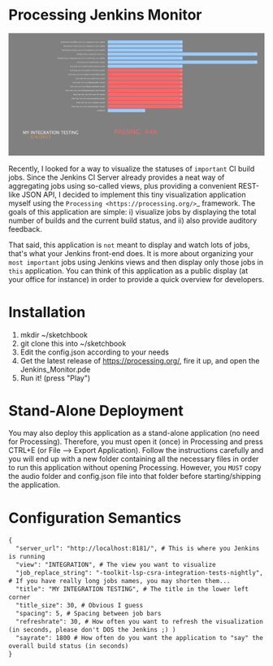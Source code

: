 Processing Jenkins Monitor
===========================

![Jenkins Monitor](Jenkins_Monitor/screenshot_jenkins_monitor.png)

Recently, I looked for a way to visualize the statuses of `important` CI build jobs. Since the Jenkins CI Server already provides 
a neat way of aggregating jobs using so-called views, plus providing a convenient REST-like JSON API, I decided to implement this 
tiny visualization application myself using the `Processing <https://processing.org/>`_ framework. The goals of this application 
are simple: i) visualize jobs by displaying the total number of builds and the current build status, and ii) also provide auditory feedback.

That said, this application is `not` meant to display and watch lots of jobs, that's what your Jenkins front-end does. It is more about organizing 
your `most important` jobs using Jenkins views and then display only those jobs in `this` application. You can think of this application as 
a public display (at your office for instance) in order to provide a quick overview for developers.
 
 
Installation
=============

1. mkdir ~/sketchbook
2. git clone this into ~/sketchbook
3. Edit the config.json according to your needs
4. Get the latest release of https://processing.org/, fire it up, and open the Jenkins_Monitor.pde
5. Run it! (press "Play")


Stand-Alone Deployment
=======================

You may also deploy this application as a stand-alone application (no need for Processing). Therefore, you must open it (once) in Processing 
and press CTRL+E (or File --> Export Application). Follow the instructions carefully and you will end up with a new folder containing all the 
necessary files in order to run this application without opening Processing. However, you `MUST` copy the audio folder and config.json file into 
that folder before starting/shipping the application.


Configuration Semantics
========================

```
{
  "server_url": "http://localhost:8181/", # This is where you Jenkins is running
  "view": "INTEGRATION", # The view you want to visualize
  "job_replace_string": "-toolkit-lsp-csra-integration-tests-nightly", # If you have really long jobs names, you may shorten them...
  "title": "MY INTEGRATION TESTING", # The title in the lower left corner
  "title_size": 30, # Obvious I guess
  "spacing": 5, # Spacing between job bars
  "refreshrate": 30, # How often you want to refresh the visualization (in seconds, please don't DOS the Jenkins ;) )
  "sayrate": 1800 # How often do you want the application to "say" the overall build status (in seconds)
}
```


